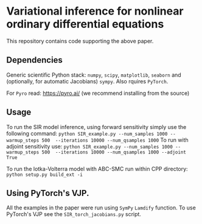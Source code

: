 # Variational inference for nonlinear ordinary differential equations

This repository contains code supporting the above paper.

## Dependencies
Generic scientific Python stack: `numpy`, `scipy`, `matplotlib`, `seaborn` and (optionally, for automatic Jacobians) `sympy`. Also rquires `PyTorch`.

For `Pyro` read:
https://pyro.ai/ (we recommend installing from the source)

## Usage
To run the SIR model inference, using forward sensitivity simply use the following command:
`python SIR_example.py --num_samples 1000 --warmup_steps 500  --iterations 10000 --num_qsamples 1000`
To run with adjoint sensitivity use:
`python SIR_example.py --num_samples 1000 --warmup_steps 500  --iterations 10000 --num_qsamples 1000 --adjoint True`

To run the lotka-Volterra model with ABC-SMC run within CPP directory:
`python setup.py build_ext -i`

## Using PyTorch's VJP.
All the examples in the paper were run using `SymPy` `Lamdify` function. To use PyTorch's VJP see the `SIR_torch_jacobians.py` script.
